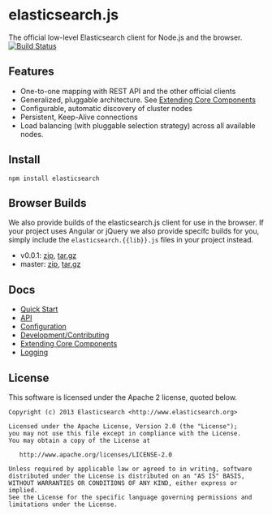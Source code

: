 # elasticsearch.js

The official low-level Elasticsearch client for Node.js and the browser. [![Build Status](https://build.elasticsearch.org/job/es-js_nightly/badge/icon)](https://build.elasticsearch.org/job/es-js_nightly/)

## Features

 - One-to-one mapping with REST API and the other official clients
 - Generalized, pluggable architecture. See [Extending Core Components](http://spenceralger.github.io/elasticsearch-js/index.html#extending)
 - Configurable, automatic discovery of cluster nodes
 - Persistent, Keep-Alive connections
 - Load balancing (with pluggable selection strategy) across all available nodes.

## Install

```
npm install elasticsearch
```

## Browser Builds

We also provide builds of the elasticsearch.js client for use in the browser. If your project uses Angular or jQuery we also provide specifc builds for you, simply include the `elasticsearch.{{lib}}.js` files in your project instead.

 - v0.0.1: [zip](https://download.elasticsearch.org/elasticsearch/elasticsearch-js/0.0.1/elasticsearch-js.zip), [tar.gz](https://download.elasticsearch.org/elasticsearch/elasticsearch-js/0.0.1/elasticsearch-js.tar.gz)
 - master: [zip](https://download.elasticsearch.org/elasticsearch/elasticsearch-js/master/elasticsearch-js.zip), [tar.gz](https://download.elasticsearch.org/elasticsearch/elasticsearch-js/master/elasticsearch-js.tar.gz)

## Docs
 - [Quick Start](http://spenceralger.github.io/elasticsearch-js/index.html#quick-start)
 - [API](http://spenceralger.github.io/elasticsearch-js/api.html)
 - [Configuration](http://spenceralger.github.io/elasticsearch-js/index.html#configuration)
 - [Development/Contributing](http://spenceralger.github.io/elasticsearch-js/index.html#dev)
 - [Extending Core Components](http://spenceralger.github.io/elasticsearch-js/index.html#extending)
 - [Logging](http://spenceralger.github.io/elasticsearch-js/index.html#logging)

## License

This software is licensed under the Apache 2 license, quoted below.

    Copyright (c) 2013 Elasticsearch <http://www.elasticsearch.org>

    Licensed under the Apache License, Version 2.0 (the "License");
    you may not use this file except in compliance with the License.
    You may obtain a copy of the License at

       http://www.apache.org/licenses/LICENSE-2.0

    Unless required by applicable law or agreed to in writing, software
    distributed under the License is distributed on an "AS IS" BASIS,
    WITHOUT WARRANTIES OR CONDITIONS OF ANY KIND, either express or implied.
    See the License for the specific language governing permissions and
    limitations under the License.
